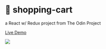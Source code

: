 # 🌱 shopping-cart

a React w/ Redux project from The Odin Project

[Live Demo](https://thanh-luan-nguyen.github.io/shopping-cart/)

<img src="https://github.com/thanh-luan-nguyen/thanh-luan-nguyen/blob/main/project_preview_gifs/theOdinProject/Shopping%20Cart.gif"/>
